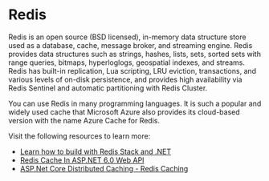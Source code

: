 # Redis

Redis is an open source (BSD licensed), in-memory data structure store used as a database, cache, message broker, and streaming engine. Redis provides data structures such as strings, hashes, lists, sets, sorted sets with range queries, bitmaps, hyperloglogs, geospatial indexes, and streams. Redis has built-in replication, Lua scripting, LRU eviction, transactions, and various levels of on-disk persistence, and provides high availability via Redis Sentinel and automatic partitioning with Redis Cluster. 

You can use Redis in many programming languages. It is such a popular and widely used cache that Microsoft Azure also provides its cloud-based version with the name Azure Cache for Redis. 

Visit the following resources to learn more:

- [Learn how to build with Redis Stack and .NET](https://redis.io/docs/stack/get-started/tutorials/stack-dotnet/)
- [Redis Cache In ASP.NET 6.0 Web API](https://www.c-sharpcorner.com/article/easily-use-redis-cache-in-asp-net-6-0-web-api/)
- [ASP.Net Core Distributed Caching - Redis Caching](https://www.youtube.com/watch?v=4Br-QnBo6Yw)